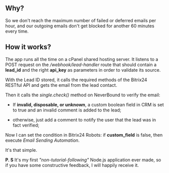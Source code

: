 ## Why?
So we don't reach the maximum number of failed or deferred emails per hour, and our outgoing emails don't get blocked for another 60 minutes every time.
## How it works?

The app runs all the time on a cPanel shared hosting server. It listens to a POST request on the */webhook/lead-handler* route that should contain a **lead_id** and the right **api_key** as parameters in order to validate its source.

With the Lead ID stored, it calls the required methods of the Bitrix24 RESTful API and gets the email from the lead contact.

Then it calls the *single.check()* method on NeverBound to verify the email:

- If **invalid, disposable, or unknown**, a custom boolean field in CRM is set to true and an invalid comment is added to the lead;

- otherwise, just add a comment to notify the user that the lead was in fact verified;

Now I can set the condition in Bitrix24 Robots: if **custom_field** is false, then execute *Email Sending Automation*.

It's that simple.

**P. S**
It's my first *"non-tutorial-following"* Node.js application ever made, so if you have some constructive feedback, I will happily receive it.